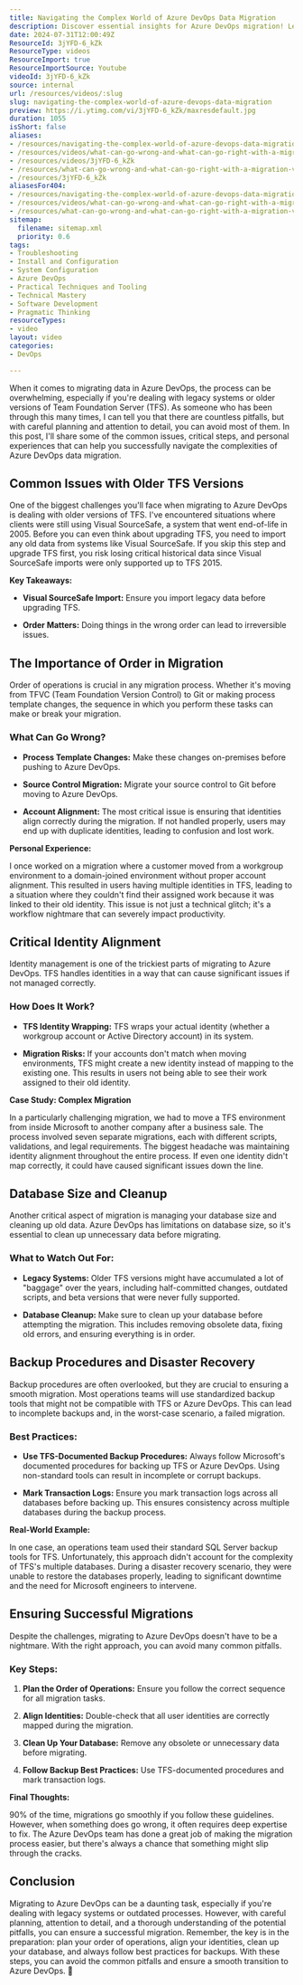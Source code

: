 ```yaml
---
title: Navigating the Complex World of Azure DevOps Data Migration
description: Discover essential insights for Azure DevOps migration! Learn about common pitfalls, best practices, and expert tips to ensure a smooth transition.
date: 2024-07-31T12:00:49Z
ResourceId: 3jYFD-6_kZk
ResourceType: videos
ResourceImport: true
ResourceImportSource: Youtube
videoId: 3jYFD-6_kZk
source: internal
url: /resources/videos/:slug
slug: navigating-the-complex-world-of-azure-devops-data-migration
preview: https://i.ytimg.com/vi/3jYFD-6_kZk/maxresdefault.jpg
duration: 1055
isShort: false
aliases:
- /resources/navigating-the-complex-world-of-azure-devops-data-migration
- /resources/videos/what-can-go-wrong-and-what-can-go-right-with-a-migration-via-azure-devops
- /resources/videos/3jYFD-6_kZk
- /resources/what-can-go-wrong-and-what-can-go-right-with-a-migration-via-azure-devops
- /resources/3jYFD-6_kZk
aliasesFor404:
- /resources/navigating-the-complex-world-of-azure-devops-data-migration
- /resources/videos/what-can-go-wrong-and-what-can-go-right-with-a-migration-via-azure-devops
- /resources/what-can-go-wrong-and-what-can-go-right-with-a-migration-via-azure-devops
sitemap:
  filename: sitemap.xml
  priority: 0.6
tags:
- Troubleshooting
- Install and Configuration
- System Configuration
- Azure DevOps
- Practical Techniques and Tooling
- Technical Mastery
- Software Development
- Pragmatic Thinking
resourceTypes:
- video
layout: video
categories:
- DevOps

---
```

When it comes to migrating data in Azure DevOps, the process can be overwhelming, especially if you're dealing with legacy systems or older versions of Team Foundation Server (TFS). As someone who has been through this many times, I can tell you that there are countless pitfalls, but with careful planning and attention to detail, you can avoid most of them. In this post, I'll share some of the common issues, critical steps, and personal experiences that can help you successfully navigate the complexities of Azure DevOps data migration.

## **Common Issues with Older TFS Versions**

One of the biggest challenges you'll face when migrating to Azure DevOps is dealing with older versions of TFS. I've encountered situations where clients were still using Visual SourceSafe, a system that went end-of-life in 2005. Before you can even think about upgrading TFS, you need to import any old data from systems like Visual SourceSafe. If you skip this step and upgrade TFS first, you risk losing critical historical data since Visual SourceSafe imports were only supported up to TFS 2015.

**Key Takeaways:**

- **Visual SourceSafe Import:** Ensure you import legacy data before upgrading TFS.

- **Order Matters:** Doing things in the wrong order can lead to irreversible issues.

## **The Importance of Order in Migration**

Order of operations is crucial in any migration process. Whether it's moving from TFVC (Team Foundation Version Control) to Git or making process template changes, the sequence in which you perform these tasks can make or break your migration.

### **What Can Go Wrong?**

- **Process Template Changes:** Make these changes on-premises before pushing to Azure DevOps.

- **Source Control Migration:** Migrate your source control to Git before moving to Azure DevOps.

- **Account Alignment:** The most critical issue is ensuring that identities align correctly during the migration. If not handled properly, users may end up with duplicate identities, leading to confusion and lost work.

**Personal Experience:**

I once worked on a migration where a customer moved from a workgroup environment to a domain-joined environment without proper account alignment. This resulted in users having multiple identities in TFS, leading to a situation where they couldn't find their assigned work because it was linked to their old identity. This issue is not just a technical glitch; it's a workflow nightmare that can severely impact productivity.

## **Critical Identity Alignment**

Identity management is one of the trickiest parts of migrating to Azure DevOps. TFS handles identities in a way that can cause significant issues if not managed correctly.

### **How Does It Work?**

- **TFS Identity Wrapping:** TFS wraps your actual identity (whether a workgroup account or Active Directory account) in its system.

- **Migration Risks:** If your accounts don't match when moving environments, TFS might create a new identity instead of mapping to the existing one. This results in users not being able to see their work assigned to their old identity.

**Case Study: Complex Migration**

In a particularly challenging migration, we had to move a TFS environment from inside Microsoft to another company after a business sale. The process involved seven separate migrations, each with different scripts, validations, and legal requirements. The biggest headache was maintaining identity alignment throughout the entire process. If even one identity didn't map correctly, it could have caused significant issues down the line.

## **Database Size and Cleanup**

Another critical aspect of migration is managing your database size and cleaning up old data. Azure DevOps has limitations on database size, so it's essential to clean up unnecessary data before migrating.

### **What to Watch Out For:**

- **Legacy Systems:** Older TFS versions might have accumulated a lot of "baggage" over the years, including half-committed changes, outdated scripts, and beta versions that were never fully supported.

- **Database Cleanup:** Make sure to clean up your database before attempting the migration. This includes removing obsolete data, fixing old errors, and ensuring everything is in order.

## **Backup Procedures and Disaster Recovery**

Backup procedures are often overlooked, but they are crucial to ensuring a smooth migration. Most operations teams will use standardized backup tools that might not be compatible with TFS or Azure DevOps. This can lead to incomplete backups and, in the worst-case scenario, a failed migration.

### **Best Practices:**

- **Use TFS-Documented Backup Procedures:** Always follow Microsoft's documented procedures for backing up TFS or Azure DevOps. Using non-standard tools can result in incomplete or corrupt backups.

- **Mark Transaction Logs:** Ensure you mark transaction logs across all databases before backing up. This ensures consistency across multiple databases during the backup process.

**Real-World Example:**

In one case, an operations team used their standard SQL Server backup tools for TFS. Unfortunately, this approach didn't account for the complexity of TFS's multiple databases. During a disaster recovery scenario, they were unable to restore the databases properly, leading to significant downtime and the need for Microsoft engineers to intervene.

## **Ensuring Successful Migrations**

Despite the challenges, migrating to Azure DevOps doesn't have to be a nightmare. With the right approach, you can avoid many common pitfalls.

### **Key Steps:**

1. **Plan the Order of Operations:** Ensure you follow the correct sequence for all migration tasks.

3. **Align Identities:** Double-check that all user identities are correctly mapped during the migration.

5. **Clean Up Your Database:** Remove any obsolete or unnecessary data before migrating.

7. **Follow Backup Best Practices:** Use TFS-documented procedures and mark transaction logs.

**Final Thoughts:**

90% of the time, migrations go smoothly if you follow these guidelines. However, when something does go wrong, it often requires deep expertise to fix. The Azure DevOps team has done a great job of making the migration process easier, but there's always a chance that something might slip through the cracks.

## **Conclusion**

Migrating to Azure DevOps can be a daunting task, especially if you're dealing with legacy systems or outdated processes. However, with careful planning, attention to detail, and a thorough understanding of the potential pitfalls, you can ensure a successful migration. Remember, the key is in the preparation: plan your order of operations, align your identities, clean up your database, and always follow best practices for backups. With these steps, you can avoid the common pitfalls and ensure a smooth transition to Azure DevOps. 🚀
